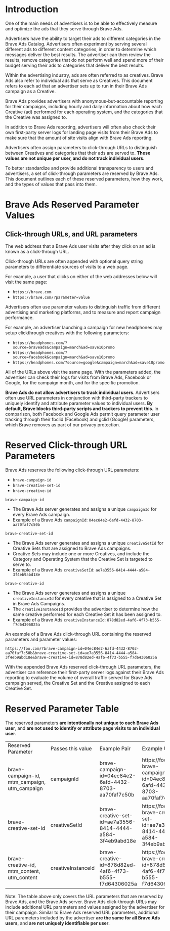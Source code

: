 # Introduction
One of the main needs of advertisers is to be able to effectively measure and optimize the ads that they serve through Brave Ads. 

Advertisers have the ability to target their ads to different categories in the Brave Ads Catalog. Advertisers often experiment by serving several different ads to different content categories, in order to determine which messages deliver the best results. The advertiser can then review the results, remove categories that do not perform well and spend more of their budget serving their ads to categories that deliver the best results. 

Within the advertising industry, ads are often referred to as creatives. Brave Ads also refer to individual ads that serve as Creatives. This document refers to each ad that an advertiser sets up to run in their Brave Ads campaign as a Creative.  

Brave Ads provides advertisers with anonymous-but-accountable reporting for their campaigns, including hourly and daily information about how each Creative (ad) performed for each operating system, and the categories that the Creative was assigned to. 

In addition to Brave Ads reporting, advertisers will often also check their own first-party server logs for landing page visits from their Brave Ads to make sure that the amount of site visits align with Brave Ads reporting. 

Advertisers often assign parameters to click-through URLs to distinguish between Creatives and categories that their ads are served to. **These values are not unique per user, and do not track individual users**. 

To better standardize and provide additional transparency to users and advertisers, a set of click-through parameters are reserved by Brave Ads. This document outlines each of these reserved parameters, how they work, and the types of values that pass into them. 

# Brave Ads Reserved Parameter Values 
## Click-through URLs, and URL parameters
The web address that a Brave Ads user visits after they click on an ad is known as a click-through URL. 

Click-through URLs are often appended with optional query string parameters to differentiate sources of visits to a web page. 

For example, a user that clicks on either of the web addresses below will visit the same page: 

* `https://brave.com` 
* `https://brave.com/?parameter=value`

Advertisers often use parameter values to distinguish traffic from different advertising and marketing platforms, and to measure and report campaign performance. 

For example, an advertiser launching a campaign for new headphones may setup clickthrough creatives with the following parameters: 

* `https://headphones.com/?source=braveads&campaign=march&ad=save10promo`
* `https://headphones.com/?source=facebook&campaign=march&ad=save10promo`
* `https://headphones.com/?source=google&campaign=march&ad=save10promo`

All of the URLs above visit the same page. With the parameters added, the advertiser can check their logs for visits from Brave Ads, Facebook or Google, for the campaign month, and for the specific promotion. 

**Brave Ads do not allow advertisers to track individual users**. Advertisers often use URL parameters in conjunction with third-party trackers to uniquely identify and attribute parameter values to individual users. **By default, Brave blocks third-party scripts and trackers to prevent this**. In comparison, both Facebook and Google Ads permit query parameter user tracking through their fbclid (Facebook) and gclid (Google) parameters, which Brave removes as part of our privacy protection.   

# Reserved Click-through URL Parameters
Brave Ads reserves the following click-through URL parameters: 

* `brave-campaign-id`
* `brave-creative-set-id`
* `brave-creative-id`

`brave-campaign-id`
* The Brave Ads server generates and assigns a unique `campaignId` for every Brave Ads campaign. 
* Example of a Brave Ads `campaignId`: `04ec84e2-6afd-4432-8703-aa70faf7c50b`

`brave-creative-set-id`
* The Brave Ads server generates and assigns a unique `creativeSetId` for Creative Sets that are assigned to Brave Ads campaigns. 
* Creative Sets may include one or more Creatives, and include the Category and Operating System that the Creative Set is targeted to serve to. 
* Example of a Brave Ads `creativeSetId`: `ae7a3556-8414-4444-a584-3f4eb9abd18e`

`brave-creative-id`
* The Brave Ads server generates and assigns a unique `creativeInstanceId` for every creative that is assigned to a Creative Set in Brave Ads Campaigns.
* The `creativeInstanceId` provides the advertiser to determine how the same creative performed for each Creative Set it has been assigned to. 
* Example of a Brave Ads `creativeInstanceId`: `878d82ed-4af6-4f73-b555-f7d64306025a`

An example of a Brave Ads click-through URL containing the reserved parameters and parameter values: 

`https://foo.com/?brave-campaign-id=04ec84e2-6afd-4432-8703-aa70faf7c50b&brave-creative-set-id=ae7a3556-8414-4444-a584-3f4eb9abd18e&brave-creative-id=878d82ed-4af6-4f73-b555-f7d64306025a`

With the appended Brave Ads reserved click-through URL parameters, the advertiser can reference their first-party server logs against their Brave Ads reporting to evaluate the volume of overall traffic served for Brave Ads campaign served, the Creative Set and the Creative assigned to each Creative Set. 


# Reserved Parameter Table
The reserved parameters **are intentionally not unique to each Brave Ads user**, and **are not used to identify or attribute page visits to an individual user**. 
<table>
<tr>
<td>Reserved Parameter</td>
<td>Passes this value</td>
<td>Example Pair</td>
<td>Example URL</td>
</tr>
<tr>
<td>brave-campaign-id, mtm_campaign, utm_campaign</td>
<td>campaignId</td>
<td>brave-campaign-id=04ec84e2-6afd-4432-8703-aa70faf7c50b</td>
<td>https://foo.com/?brave-campaign-id=04ec84e2-6afd-4432-8703-aa70faf7c50b</td>
</tr>
<tr>
<td>brave-creative-set-id</td>
<td>creativeSetId</td>
<td>brave-creative-set-id=ae7a3556-8414-4444-a584-3f4eb9abd18e</td>
<td>https://foo.com/?brave-creative-set-id=ae7a3556-8414-4444-a584-3f4eb9abd18e</td>
</tr>
<tr>
<td>brave-creative-id, mtm_content, utm_content</td>
<td>creativeInstanceId</td>
<td>brave-creative-id=878d82ed-4af6-4f73-b555-f7d64306025a</td>
<td>https://foo.com/?brave-creative-id=878d82ed-4af6-4f73-b555-f7d64306025a</td>
</tr>
</table>


Note: The table above only covers the URL parameters that are reserved by Brave Ads, and the Brave Ads server. Brave Ads click-through URLs may include additional URL parameters and values assigned by the advertiser for their campaign. Similar to Brave Ads reserved URL parameters, additional URL parameters included by the advertiser **are the same for all Brave Ads users**, and **are not uniquely identifiable per user**. 
